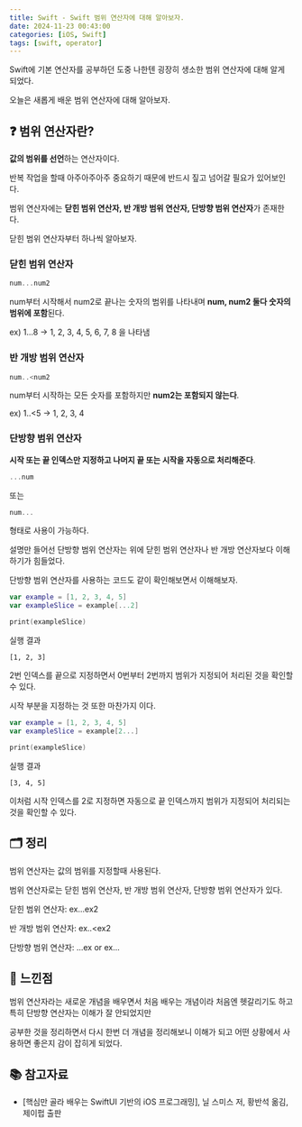```yaml
---
title: Swift - Swift 범위 연산자에 대해 알아보자.
date: 2024-11-23 00:43:00 
categories: [iOS, Swift]
tags: [swift, operator]
---
```


Swift에 기본 연산자를 공부하던 도중 나한텐 굉장히 생소한 범위 연산자에 대해 알게 되었다.

오늘은 새롭게 배운 범위 연산자에 대해 알아보자.

## ❓ **범위 연산자란?**
**값의 범위를 선언**하는 연산자이다.<br>

반복 작업을 할때 아주아주아주 중요하기 때문에 반드시 짚고 넘어갈 필요가 있어보인다.

범위 연산자에는 **닫힌 범위 연산자, 반 개방 범위 연산자, 단방향 범위 연산자**가 존재한다.

닫힌 범위 연산자부터 하나씩 알아보자.

### 닫힌 범위 연산자
```swift
num...num2
```
num부터 시작해서 num2로 끝나는 숫자의 범위를 나타내며 **num, num2 둘다 숫자의 범위에 포함**된다.

ex) 1...8 -> 1, 2, 3, 4, 5, 6, 7, 8 을 나타냄

### 반 개방 범위 연산자
```swift
num..<num2
```
num부터 시작하는 모든 숫자를 포함하지만 **num2는 포함되지 않는다**.

ex) 1..<5 -> 1, 2, 3, 4

### 단방향 범위 연산자
**시작 또는 끝 인덱스만 지정하고 나머지 끝 또는 시작을 자동으로 처리해준다**.   

```swift
...num
```

또는

```swift
num...
```

형태로 사용이 가능하다.

설명만 들어선 단방향 범위 연산자는 위에 닫힌 범위 연산자나 반 개방 연산자보다 이해하기가 힘들었다.

단방향 범위 연산자를 사용하는 코드도 같이 확인해보면서 이해해보자.

```swift
var example = [1, 2, 3, 4, 5]
var exampleSlice = example[...2]

print(exampleSlice)
```

실행 결과
```
[1, 2, 3]
```

2번 인덱스를 끝으로 지정하면서 0번부터 2번까지 범위가 지정되어 처리된 것을 확인할 수 있다.

시작 부분을 지정하는 것 또한 마찬가지 이다.

```swift
var example = [1, 2, 3, 4, 5]
var exampleSlice = example[2...]

print(exampleSlice)
```

실행 결과
```
[3, 4, 5]
```

이처럼 시작 인덱스를 2로 지정하면 자동으로 끝 인덱스까지 범위가 지정되어 처리되는 것을 확인할 수 있다.

## 🗂️ **정리**
범위 연산자는 값의 범위를 지정할때 사용된다.

범위 연산자로는 닫힌 범위 연산자, 반 개방 범위 연산자, 단방향 범위 연산자가 있다.

닫힌 범위 연산자: ex...ex2<br>

반 개방 범위 연산자: ex..<ex2

단방향 범위 연산자: ...ex or ex...

## 💭 **느낀점**
범위 연산자라는 새로운 개념을 배우면서 처음 배우는 개념이라 처음엔 헷갈리기도 하고 특히 단방향 연산자는 이해가 잘 안되었지만 

공부한 것을 정리하면서 다시 한번 더 개념을 정리해보니 이해가 되고 어떤 상황에서 사용하면 좋은지 감이 잡히게 되었다.

## 📚 **참고자료**
- [핵심만 골라 배우는 SwiftUI 기반의 iOS 프로그래밍], 닐 스미스 저, 황반석 옮김, 제이펍 출판

